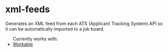 # xml-feeds
Generates an XML feed from each ATS (Applicant Tracking System) API so it can be automatically imported to a job board.

<ul>Currently works with:
  <li><a href="https://workable.readme.io/docs/">Workable</a></li>
</ul>
